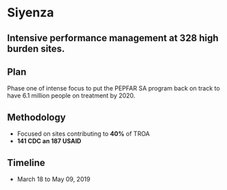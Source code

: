 # Siyenza

## Intensive performance management at 328 high burden sites.

## Plan

Phase one of intense focus to put the PEPFAR SA program back on track to have 6.1 million people on treatment by 2020.

## Methodology

- Focused on sites contributing to **40%** of TROA
- **141 CDC an 187 USAID**

## Timeline

- March 18 to May 09, 2019
